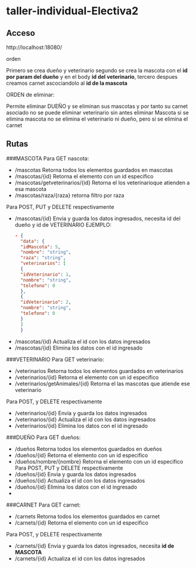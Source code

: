 # taller-individual-Electiva2
## Acceso

http://localhost:18080/

orden

Primero se crea dueño y veterinario
segundo  se crea la mascota con el **id por param del dueño** y en el body **id del veterinario**, 
tercero despues creamos carnet ascociandolo al **id de la mascota**

ORDEN de eliminar:

Permite eliminar DUEÑO y se eliminan sus mascotas y por tanto su carnet asociado
no se puede eliminar veterinario sin antes eliminar Mascota
si se elimina mascota no se elimina el veterinario ni dueño, pero si se elimina el carnet


## Rutas
###MASCOTA
Para GET nascota:
- /mascotas Retorna todos los elementos guardados en mascotas
- /mascotas/{id} Retorna el elemento con un id especifico
- /mascotas/getveterinarios/{id} Retorna el los veterinarioque atienden a esa mascota
- /mascotas/raza/{raza} retorna filtro por raza
  
Para POST, PUT y DELETE respectivamente
- /mascotas/{id} Envia y guarda los datos ingresados, necesita id del dueño y id de VETERINARIO
  EJEMPLO:
  ```json
  - {
    "data": {
    "idMascota": 5,
    "nombre": "string",
    "raza": "string",
    "veterinarios": [
    {
    "idVeterinario": 1,
    "nombre": "string",
    "telefono": 0
    },
    {
    "idVeterinario": 2,
    "nombre": "string",
    "telefono": 0
    }
    ]
    }

- /mascotas/{id} Actualiza el id con los datos ingresados
- /mascotas/{id} Elimina los datos con el id ingresado

###VETERINARIO
Para GET veterinario:
- /veterinarios Retorna todos los elementos guardados en veterinarios
- /veterinarios/{id} Retorna el elemento con un id especifico
- /veterinarios/getAnimales/{id} Retorna el las mascotas que atiende ese veterinario
  
Para POST, y DELETE respectivamente
- /veterinarios/{id} Envia y guarda los datos ingresados
- /veterinarios/{id} Actualiza el id con los datos ingresados
- /veterinarios/{id} Elimina los datos con el id ingresado


###DUEÑO
Para GET dueños:
- /dueños Retorna todos los elementos guardados en dueños
- /dueños/{id} Retorna el elemento con un id especifico
- /dueños/nombre/{nombre} Retorna el elemento con un id especifico
Para POST, PUT y DELETE respectivamente
- /dueños/{id} Envia y guarda los datos ingresados
- /dueños/{id} Actualiza el id con los datos ingresados
- /dueños/{id} Elimina los datos con el id ingresado
- 
###CARNET
  Para GET carnet:
- /carnets Retorna todos los elementos guardados en carnet
- /carnets/{id} Retorna el elemento con un id especifico

Para POST, y DELETE respectivamente
- /carnets/{id} Envia y guarda los datos ingresados, necesita **id de MASCOTA**
- /carnets/{id} Actualiza el id con los datos ingresados




